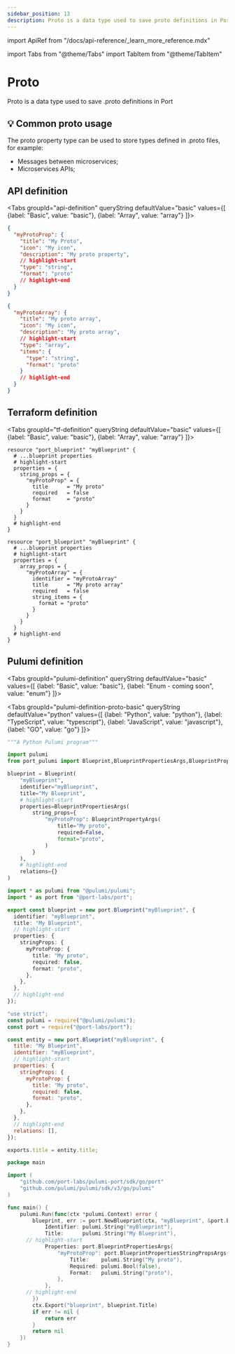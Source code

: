 ```yaml
---
sidebar_position: 13
description: Proto is a data type used to save proto definitions in Port
---
```


import ApiRef from "/docs/api-reference/\_learn_more_reference.mdx"

import Tabs from "@theme/Tabs"
import TabItem from "@theme/TabItem"

# Proto

Proto is a data type used to save .proto definitions in Port

## 💡 Common proto usage

The proto property type can be used to store types defined in .proto files, for example:

- Messages between microservices;
- Microservices APIs;

## API definition

<Tabs groupId="api-definition" queryString defaultValue="basic" values={[
{label: "Basic", value: "basic"},
{label: "Array", value: "array"}
]}>

<TabItem value="basic">

```json showLineNumbers
{
  "myProtoProp": {
    "title": "My Proto",
    "icon": "My icon",
    "description": "My proto property",
    // highlight-start
    "type": "string",
    "format": "proto"
    // highlight-end
  }
}
```

</TabItem>
<TabItem value="array">

```json showLineNumbers
{
  "myProtoArray": {
    "title": "My proto array",
    "icon": "My icon",
    "description": "My proto array",
    // highlight-start
    "type": "array",
    "items": {
      "type": "string",
      "format": "proto"
    }
    // highlight-end
  }
}
```

</TabItem>
</Tabs>

<ApiRef />

## Terraform definition

<Tabs groupId="tf-definition" queryString defaultValue="basic" values={[
{label: "Basic", value: "basic"},
{label: "Array", value: "array"}
]}>

<TabItem value="basic">

```hcl showLineNumbers
resource "port_blueprint" "myBlueprint" {
  # ...blueprint properties
  # highlight-start
  properties = {
    string_props = {
      "myProtoProp" = {
        title      = "My proto"
        required   = false
        format     = "proto"
      }
    }
  }
  # highlight-end
}
```

</TabItem>
<TabItem value="array">

```hcl showLineNumbers
resource "port_blueprint" "myBlueprint" {
  # ...blueprint properties
  # highlight-start
  properties = {
    array_props = {
      "myProtoArray" = {
        identifier = "myProtoArray"
        title      = "My proto array"
        required   = false
        string_items = {
          format = "proto"
        }
      }
    }
  }
  # highlight-end
}
```

</TabItem>
</Tabs>

## Pulumi definition

<Tabs groupId="pulumi-definition" queryString defaultValue="basic" values={[
{label: "Basic", value: "basic"},
{label: "Enum - coming soon", value: "enum"}
]}>

<TabItem value="basic">

<Tabs groupId="pulumi-definition-proto-basic" queryString defaultValue="python" values={[
{label: "Python", value: "python"},
{label: "TypeScript", value: "typescript"},
{label: "JavaScript", value: "javascript"},
{label: "GO", value: "go"}
]}>

<TabItem value="python">

```python showLineNumbers
"""A Python Pulumi program"""

import pulumi
from port_pulumi import Blueprint,BlueprintPropertiesArgs,BlueprintPropertyArgs

blueprint = Blueprint(
    "myBlueprint",
    identifier="myBlueprint",
    title="My Blueprint",
    # highlight-start
    properties=BlueprintPropertiesArgs(
        string_props={
            "myProtoProp": BlueprintPropertyArgs(
                title="My proto",
                required=False,
                format="proto",
            )
        }
    ),
    # highlight-end
    relations={}
)
```

</TabItem>

<TabItem value="typescript">

```typescript showLineNumbers
import * as pulumi from "@pulumi/pulumi";
import * as port from "@port-labs/port";

export const blueprint = new port.Blueprint("myBlueprint", {
  identifier: "myBlueprint",
  title: "My Blueprint",
  // highlight-start
  properties: {
    stringProps: {
      myProtoProp: {
        title: "My proto",
        required: false,
        format: "proto",
      },
    },
  },
  // highlight-end
});
```

</TabItem>

<TabItem value="javascript">

```javascript showLineNumbers
"use strict";
const pulumi = require("@pulumi/pulumi");
const port = require("@port-labs/port");

const entity = new port.Blueprint("myBlueprint", {
  title: "My Blueprint",
  identifier: "myBlueprint",
  // highlight-start
  properties: {
    stringProps: {
      myProtoProp: {
        title: "My proto",
        required: false,
        format: "proto",
      },
    },
  },
  // highlight-end
  relations: [],
});

exports.title = entity.title;
```

</TabItem>
<TabItem value="go">

```go showLineNumbers
package main

import (
	"github.com/port-labs/pulumi-port/sdk/go/port"
	"github.com/pulumi/pulumi/sdk/v3/go/pulumi"
)

func main() {
	pulumi.Run(func(ctx *pulumi.Context) error {
		blueprint, err := port.NewBlueprint(ctx, "myBlueprint", &port.BlueprintArgs{
			Identifier: pulumi.String("myBlueprint"),
			Title:      pulumi.String("My Blueprint"),
      // highlight-start
			Properties: port.BlueprintPropertiesArgs{
				"myProtoProp": port.BlueprintPropertiesStringPropsArgs{
					Title:    pulumi.String("My proto"),
					Required: pulumi.Bool(false),
					Format:   pulumi.String("proto"),
				},
			},
      // highlight-end
		})
		ctx.Export("blueprint", blueprint.Title)
		if err != nil {
			return err
		}
		return nil
	})
}
```

</TabItem>

</Tabs>

</TabItem>
</Tabs>
